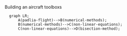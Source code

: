 Building an aircraft toolboxs
```mermaid
  graph LR;
      A(padlia-flight)-->B(numerical-methods);
      B(numerical-methods)-->C(non-linear-equations);
      C(non-linear-equations)-->D(bisection-method);
```

 
 
